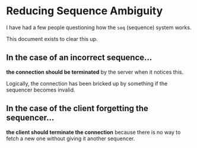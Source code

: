 # Reducing Sequence Ambiguity

I have had a few people questioning how the `seq` (sequence) system works.

This document exists to clear this up.

## In the case of an incorrect sequence...

**the connection should be terminated** by the server when it notices this.

Logically, the connection has been bricked up by something if the sequencer becomes invalid.&#x20;

## In the case of the client forgetting the sequencer...

**the client should terminate the connection** because there is no way to fetch a new one without giving it another sequencer.
